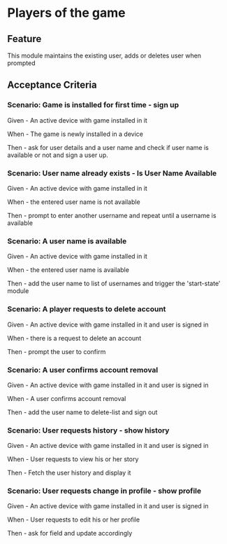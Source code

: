 # Players of the game

## Feature

  This module maintains the existing user, adds or deletes user when prompted
  
## Acceptance Criteria

### Scenario: Game is installed for first time - sign up

  Given - An active device with game installed in it
  
  When - The game is newly installed in a device
  
  Then - ask for user details and a user name
  and check if user name is available or not
  and sign a user up.
  
### Scenario: User name already exists - Is User Name Available

  Given - An active device with game installed in it
  
  When - the entered user name is not available
  
  Then - prompt to enter another username and repeat until a username is available
  
### Scenario: A user name is available

  Given - An active device with game installed in it
  
  When - the entered user name is available
  
  Then - add the user name to list of usernames and trigger the 'start-state' module
  
### Scenario: A player requests to delete account

  Given - An active device with game installed in it and user is signed in
  
  When - there is a request to delete an account
  
  Then - prompt the user to confirm
  
### Scenario: A user confirms account removal

  Given - An active device with game installed in it and user is signed in
  
  When - A user confirms account removal
  
  Then - add the user name to delete-list and sign out
  
### Scenario: User requests history - show history

  Given - An active device with game installed in it and user is signed in
  
  When - User requests to view his or her story
  
  Then - Fetch the user history and display it
  
### Scenario: User requests change in profile - show profile

  Given - An active device with game installed in it and user is signed in
  
  When - User requests to edit his or her profile
  
  Then - ask for field and update accordingly
